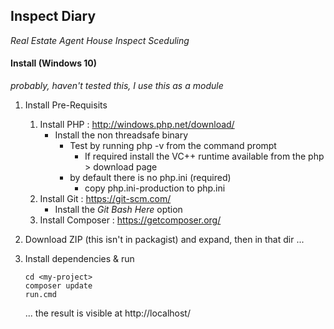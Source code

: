 ## Inspect Diary
 _Real Estate Agent House Inspect Sceduling_

#### Install (Windows 10)
_probably, haven't tested this, I use this as a module_
1. Install Pre-Requisits
   1. Install PHP : http://windows.php.net/download/
      * Install the non threadsafe binary
        * Test by running php -v from the command prompt
          * If required install the VC++ runtime available from the php > download page
        * by default there is no php.ini (required)
          * copy php.ini-production to php.ini
   2. Install Git : https://git-scm.com/
      * Install the *Git Bash Here* option
   3. Install Composer : https://getcomposer.org/
2. Download ZIP (this isn't in packagist) and expand, then in that dir ...
2. Install dependencies &amp; run
   ```
   cd <my-project>
   composer update
   run.cmd
   ```

   ... the result is visible at http://localhost/
